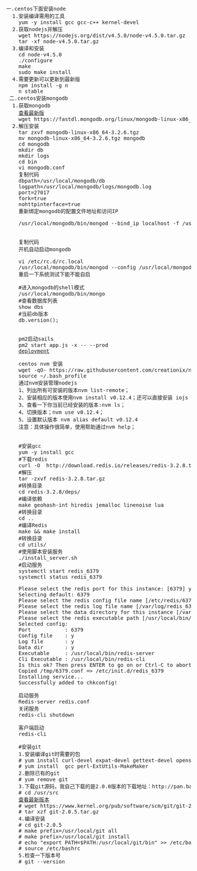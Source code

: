 <pre>
一.centos下面安装node
  1.安装编译需用的工具
    yum -y install gcc gcc-c++ kernel-devel
  2.获取nodejs并解压
    wget https://nodejs.org/dist/v4.5.0/node-v4.5.0.tar.gz
    tar -xf node-v4.5.0.tar.gz
  3.编译和安装
    cd node-v4.5.0
    ./configure
    make
    sudo make install
  4.需要更新可以更新到最新版
    npm install -g n
    n stable
 二.centos安装mongodb
  1.获取mongodb
    <a href="https://www.mongodb.com/download-center#community"  target="_blank">查看最新版</a>
    wget https://fastdl.mongodb.org/linux/mongodb-linux-x86_64-rhel70-3.2.6.tgz
  2.解压安装
    tar zxvf mongodb-linux-x86_64-3.2.6.tgz
    mv mongodb-linux-x86_64-3.2.6.tgz mongodb
    cd mongodb
    mkdir db
    mkdir logs
    cd bin
    vi mongodb.conf
    复制代码
    dbpath=/usr/local/mongodb/db
    logpath=/usr/local/mongodb/logs/mongodb.log
    port=27017
    fork=true
    nohttpinterface=true
    重新绑定mongodb的配置文件地址和访问IP

    /usr/local/mongodb/bin/mongod --bind_ip localhost -f /usr/local/mongodb/bin/mongodb.conf


    复制代码
    开机自动启动mongodb

    vi /etc/rc.d/rc.local
    /usr/local/mongodb/bin/mongod --config /usr/local/mongodb/bin/mongodb.conf
    重启一下系统测试下能不能自启

    #进入mongodb的shell模式 
    /usr/local/mongodb/bin/mongo
    #查看数据库列表 
    show dbs
    #当前db版本 
    db.version();
    
    
    pm2启动sails
    pm2 start app.js -x -- --prod
    <a href="http://sailsjs.com/documentation/concepts/deployment">deployment</a>
    
    centos nvm 安装
    wget -qO- https://raw.githubusercontent.com/creationix/nvm/v0.30.1/install.sh | bash
    source ~/.bash_profile
    通过nvm安装管理nodejs
    1、列出所有可安装的版本nvm list-remote；
    2、安装相应的版本使用nvm install v0.12.4；还可以直接安装 iojs 各个版本；
    3、查看一下你当前已经安装的版本:nvm ls；
    4、切换版本；nvm use v0.12.4；
    5、设置默认版本 nvm alias default v0.12.4
    注意：具体操作很简单，使用帮助通过nvm help；
    
    
    #安装gcc
    yum -y install gcc
    #下载redis
    curl -O  http://download.redis.io/releases/redis-3.2.8.tar.gz
    #解压
    tar -zxvf redis-3.2.8.tar.gz
    #转换目录
    cd redis-3.2.8/deps/
    #编译依赖
    make geohash-int hiredis jemalloc linenoise lua
    #转换目录
    cd ..
    #编译Redis
    make && make install
    #转换目录
    cd utils/
    #使用脚本安装服务
    ./install_server.sh
    #启动服务
    systemctl start redis_6379
    systemctl status redis_6379
    
    Please select the redis port for this instance: [6379] yes
    Selecting default: 6379
    Please select the redis config file name [/etc/redis/6379.conf] y
    Please select the redis log file name [/var/log/redis_6379.log] y
    Please select the data directory for this instance [/var/lib/redis/6379] y
    Please select the redis executable path [/usr/local/bin/redis-server] y
    Selected config:
    Port           : 6379
    Config file    : y
    Log file       : y
    Data dir       : y
    Executable     : /usr/local/bin/redis-server
    Cli Executable : /usr/local/bin/redis-cli
    Is this ok? Then press ENTER to go on or Ctrl-C to abort.
    Copied /tmp/6379.conf => /etc/init.d/redis_6379
    Installing service...
    Successfully added to chkconfig!
    
    启动服务
    Redis-server redis.conf
    关闭服务
    redis-cli shutdown

    客户端启动
    redis-cli
    
    #安装git
    1.安装编译git时需要的包
    # yum install curl-devel expat-devel gettext-devel openssl-devel zlib-devel
    # yum install  gcc perl-ExtUtils-MakeMaker
    2.删除已有的git
    # yum remove git
    3.下载git源码，我自己下载的是2.0.0版本的下载地址：http://pan.baidu.com/s/1qXFnOxI
    # cd /usr/src
    <a href="https://git-scm.com/" target="_blank">查看最新版本</a>
    # wget https://www.kernel.org/pub/software/scm/git/git-2.0.5.tar.gz
    # tar xzf git-2.0.5.tar.gz
    4.编译安装
    # cd git-2.0.5
    # make prefix=/usr/local/git all
    # make prefix=/usr/local/git install
    # echo "export PATH=$PATH:/usr/local/git/bin" >> /etc/bashrc
    # source /etc/bashrc
    5.检查一下版本号
    # git --version

</pre>
